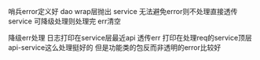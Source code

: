 哨兵error定义好
dao wrap层抛出
service 无法避免error则不处理直接透传
service 可降级处理则处理完 err清空

降级err处理  日志打印在service层最近api
透传err  打印在处理req的service顶层
api-service这么处理挺好的
但是功能类的包反而非透明的error比较好